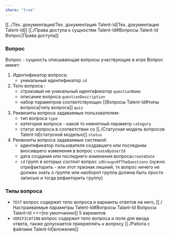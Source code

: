 ```yaml
---
share: "true"
---
```


[[../Тех. документация/Тех.  документация Talent-Id|Тех.  документация Talent-Id]]
[[./Права доступа к сущностям Talent-Id#Вопросы Talent-Id Вопрос|Права доступа]]


### Вопрос

Вопрос - сущность описывающая вопросы участвующие в игре
Вопрос имеет:

1. Идентификатор вопроса:
	- уникальный идентификатор `id`
2. Тело вопроса :
	- строковый не уникальный идентификатор `questionName`
	- описание вопроса  `questionDescription`
	- набор параметров соответствующих [[Вопросы Talent-Id#типы вопроса|типу вопроса]] `quiz`
3. Реквизиты вопроса задаваемые пользователем:
	- тип вопроса `type`
	- категория вопроса - какой то невнятный параметр `category`
	- статус вопроса в соответствии со [[./Cтатусная модель вопросов Talent-Id|статусной моделью]] `status`
4. Реквизиты вопроса задаваемые системой:
	- идентификатор пользователя  создавшего или последним вносившего изменения в вопрос `createByUserId`
	- дата создания или последнего изменения вопроса`createDate`
	- `id` групп в которых состоит вопрос `idGroupsOfTheQuestions` (нужно отрефакторить - или этот признак лишний, тк вопрос ничего не должен знать о группе или наоборот группа должна быть просто записью и тогда рефакторить группу)

### Типы вопроса

- `TEST` вопрос содержит тело вопроса и варианты ответов на него, [[./Настраиваемые параметры Talent-Id#Вопросы Talant-Id Вопросы Talant-Id >>>|по умолчанию]] 5 вариантов
- `VERIFICATION` вопрос содержит тело вопроса и поле для ввода ответа, также допускается прикреплять к вопросу [[./Работа с файлами Talent-Id|вложения]]







